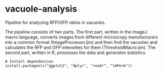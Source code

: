 # vacuole-analysis
Pipeline for analyzing RFP/GFP ratios in vacuoles.

The pipeline consists of two parts. The first part, written in the ImageJ macro language, converts images from different microscopy manufacturers into a common format (ImageProcessor.ijm) and then find the vacuoles and calculates the RFP and GFP intensities for them (ThresholdMacro.ijm). The second part, written in R, processes the data and generates statistics. 

```
# Install dependencies
install.packages(c("ggplot2", "dplyr", "readr", "lmPerm"))
```
